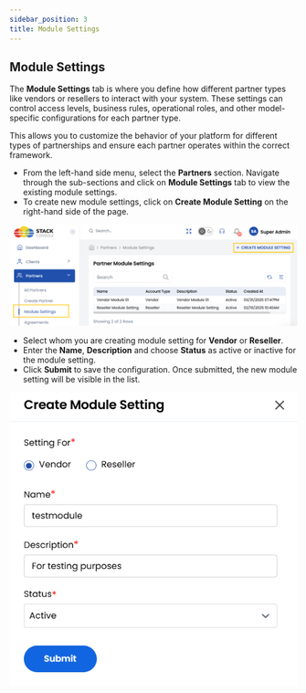 ```yaml
---
sidebar_position: 3
title: Module Settings 
---
```


## Module Settings

The **Module Settings** tab is where you define how different partner types like vendors or resellers to interact with your system. These settings can control access levels, business rules, operational roles, and other model-specific configurations for each partner type.

This allows you to customize the behavior of your platform for different types of partnerships and ensure each partner operates within the correct framework.

- From the left-hand side menu, select the **Partners** section. Navigate through the sub-sections and click on **Module Settings** tab to view the existing module settings.
- To create new module settings, click on **Create Module Setting** on the right-hand side of the page. 

![Invite Client Details](images/module_settings_1.png)

- Select whom you are creating module setting for **Vendor** or **Reseller**.
- Enter the **Name**, **Description** and choose **Status** as active or inactive for the module setting.
- Click **Submit** to save the configuration. Once submitted, the new module setting will be visible in the list.

![Invite Client Details](images/module_settings_2.png)